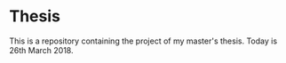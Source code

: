 # Thesis
This is a repository containing the project of my master's thesis. Today is 26th March 2018. 
